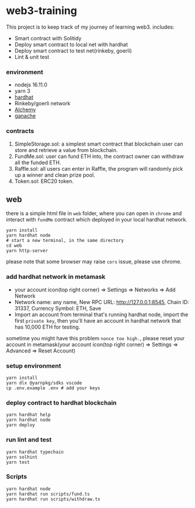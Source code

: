# web3-training
This project is to keep track of my journey of learning web3. includes:
* Smart contract with Solitidy
* Deploy smart contract to local net with hardhat
* Deploy smart contract to test net(rinkeby, goerli)
* Lint & unit test

### environment
* nodejs 16.11.0
* yarn 3
* [hardhat](https://github.com/NomicFoundation/hardhat)
* Rinkeby/goerli network
* [Alchemy](https://www.alchemy.com/)
* [ganache](https://trufflesuite.com/ganache/)

### contracts
1. SimpleStorage.sol: a simplest smart contract that blockchain user can store and retrieve a value from blockchain.
2. FundMe.sol: user can fund ETH into, the contract owner can withdraw all the funded ETH.
3. Raffle.sol: all users can enter in Raffle, the program will randomly pick up a winner and clean prize pool.
4. Token.sol: ERC20 token.

## web
there is a simple html file in `web` folder, where you can open in `chrome` and interact with `fundMe` contract which deployed in your local hardhat network.

```
yarn install
yarn hardhat node
# start a new terminal, in the same directory
cd web
yarn http-server
```

please note that some browser may raise `cors` issue, please use chrome.

### add hardhat network in metamask
* your account icon(top right corner) => Settings => Networks => Add Network
* Network name: any name, New RPC URL: http://127.0.0.1:8545, Chain ID: 31337, Currency Symbol: ETH, Save
* Import an account from terminal that's running hardhat node, import the first `private key`, then you'll have an account in hardhat network that has 10,000 ETH for testing.

sometime you might have this problem `nonce too high.`, please reset your account in metamask(your account icon(top right corner) => Settings => Advanced => Reset Account)

### setup environment
```
yarn install
yarn dlx @yarnpkg/sdks vscode
cp .env.example .env # add your keys
```

### deploy contract to hardhat blockchain
```shell
yarn hardhat help
yarn hardhat node
yarn deploy
```

### run lint and test
```shell
yarn hardhat typechain
yarn solhint
yarn test
```

### Scripts
``` shell
yarn hardhat node
yarn hardhat run scripts/fund.ts
yarn hardhat run scripts/withdraw.ts
```
